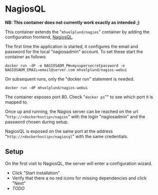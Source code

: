 # NagiosQL

**NB: This container does not currently work exactly as intended ;)**

This container extends the "``mhvelplund/nagios``" container by adding the configuration frontend, [NagiosQL](http://www.nagiosql.org).

The first time the application is started, it configures the email and password for the local "nagiosadmin" account. To set these start the container as follows:

    docker run -dP -e NAGIOSADM_PW=mysupersecretpassword -e NAGIOSADM_EMAIL=email@server.com mhvelplund/nagios-webui

On subsequent runs, only the "docker run" statement is needed.

    docker run -dP mhvelplund/nagios-webui

The container exposes port 80. Check "``docker ps``"" to see which port it is mapped to.

Once up and running, the Nagios server can be reached on the url "``http://<dockerhostip>/nagios``" with the login "nagiosadmin" and the password chosen during setup.

NagiosQL is exposed on the same port at the address "``http://<dockerhostip>/nagiosql``" with the same credentials.

## Setup

On the first visit to NagiosQL, the server will enter a configuration wizard.

* Click "Start installation"
* Verify that there a no red icons for missing dependencies and click "Next"
* _TODO_